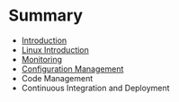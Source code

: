 # Summary

* [Introduction](README.md)
* [Linux Introduction](chapter1.md)
* [Monitoring](chapter2.md)
* [Configuration Management](chapter3.md)
* Code Management
* Continuous Integration and Deployment

